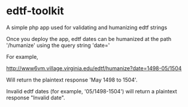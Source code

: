 # edtf-toolkit
A simple php app used for validating and humanizing edtf strings

Once you deploy the app, edtf dates can be humanized at the path '/humanize' using the query string 'date='

For example,

http://www6vm.village.virginia.edu/edtf/humanize?date=1498-05/1504

Will return the plaintext response 'May 1498 to 1504'.

Invalid edtf dates (for example, '05/1498-1504') will return a plaintext response "Invalid date".

